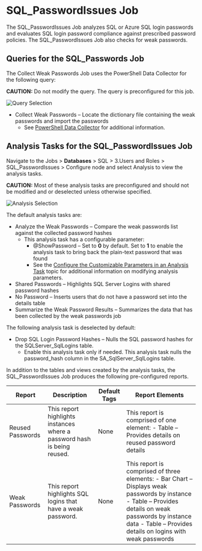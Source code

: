 # SQL_PasswordIssues Job

The SQL_PasswordIssues Job analyzes SQL or Azure SQL login passwords and evaluates SQL login
password compliance against prescribed password policies. The SQL_PasswordIssues Job also checks for
weak passwords.

## Queries for the SQL_Passwords Job

The Collect Weak Passwords Job uses the PowerShell Data Collector for the following query:

**CAUTION:** Do not modify the query. The query is preconfigured for this job.

![Query Selection](/img/product_docs/accessanalyzer/solutions/databases/sql/usersroles/sqljobgroup24.webp)

- Collect Weak Passwords – Locate the dictionary file containing the weak passwords and import the
  passwords
  - See [PowerShell Data Collector](/docs/accessanalyzer/12.0/administration/data-collectors/powershell/overview.md) for
    additional information.

## Analysis Tasks for the SQL_PasswordIssues Job

Navigate to the Jobs > **Databases** > SQL > 3.Users and Roles > SQL_PasswordIssues > Configure node
and select Analysis to view the analysis tasks.

**CAUTION:** Most of these analysis tasks are preconfigured and should not be modified and or
deselected unless otherwise specified.

![Analysis Selection](/img/product_docs/accessanalyzer/solutions/databases/sql/usersroles/sqlpasswordissuesanalysistasks.webp)

The default analysis tasks are:

- Analyze the Weak Passwords – Compare the weak passwords list against the collected password hashes
  - This analysis task has a configurable parameter:
    - @ShowPassword – Set to **0** by default. Set to **1** to enable the analysis task to bring
      back the plain-text password that was found
    - See the
      [Configure the Customizable Parameters in an Analysis Task](/docs/accessanalyzer/12.0/administration/jobs/job/configure/analysiscustomizableparameters.md)
      topic for additional information on modifying analysis parameters.
- Shared Passwords – Highlights SQL Server Logins with shared password hashes
- No Password – Inserts users that do not have a password set into the details table
- Summarize the Weak Password Results – Summarizes the data that has been collected by the weak
  passwords job

The following analysis task is deselected by default:

- Drop SQL Login Password Hashes – Nulls the SQL password hashes for the SQLServer_SqlLogins table.
  - Enable this analysis task only if needed. This analysis task nulls the password_hash column in
    the SA_SqlServer_SqlLogins table.

In addition to the tables and views created by the analysis tasks, the SQL_PasswordIssues Job
produces the following pre-configured reports.

| Report           | Description                                                             | Default Tags | Report Elements                                                                                                                                                                                                      |
| ---------------- | ----------------------------------------------------------------------- | ------------ | -------------------------------------------------------------------------------------------------------------------------------------------------------------------------------------------------------------------- |
| Reused Passwords | This report highlights instances where a password hash is being reused. | None         | This report is comprised of one element: - Table – Provides details on reused password details                                                                                                                       |
| Weak Passwords   | This report highlights SQL logins that have a weak password.            | None         | This report is comprised of three elements: - Bar Chart – Displays weak passwords by instance - Table – Provides details on weak passwords by instance data - Table – Provides details on logins with weak passwords |
